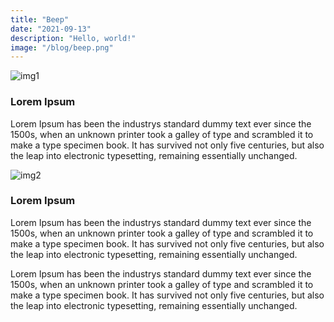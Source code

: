 ```yaml
---
title: "Beep"
date: "2021-09-13"
description: "Hello, world!"
image: "/blog/beep.png"
---
```


![img1](https://miro.medium.com/max/1838/0*Pn3ZFJ6ZwnaScnJ-)
### Lorem Ipsum
Lorem Ipsum has been the industrys standard dummy text ever since the 1500s, when an
unknown printer took a galley of type and scrambled it to make a type specimen book. It
has survived not only five centuries, but also the leap into electronic typesetting,
remaining essentially unchanged.

![img2](https://miro.medium.com/max/1838/0*Pn3ZFJ6ZwnaScnJ-)
### Lorem Ipsum
Lorem Ipsum has been the industrys standard dummy text ever since the 1500s, when an
unknown printer took a galley of type and scrambled it to make a type specimen book. It
has survived not only five centuries, but also the leap into electronic typesetting,
remaining essentially unchanged.

Lorem Ipsum has been the industrys standard dummy text ever since the 1500s, when an
unknown printer took a galley of type and scrambled it to make a type specimen book. It
has survived not only five centuries, but also the leap into electronic typesetting,
remaining essentially unchanged.